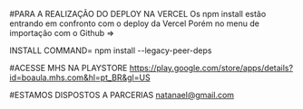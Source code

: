 #PARA A REALIZAÇÃO DO DEPLOY NA VERCEL
Os npm install estão entrando em confronto com o deploy da Vercel
Porém no menu de importação com o Github =>

INSTALL COMMAND=
npm install --legacy-peer-deps

#ACESSE MHS NA PLAYSTORE
https://play.google.com/store/apps/details?id=boaula.mhs.com&hl=pt_BR&gl=US

#ESTAMOS DISPOSTOS A PARCERIAS
natanael@gmail.com

